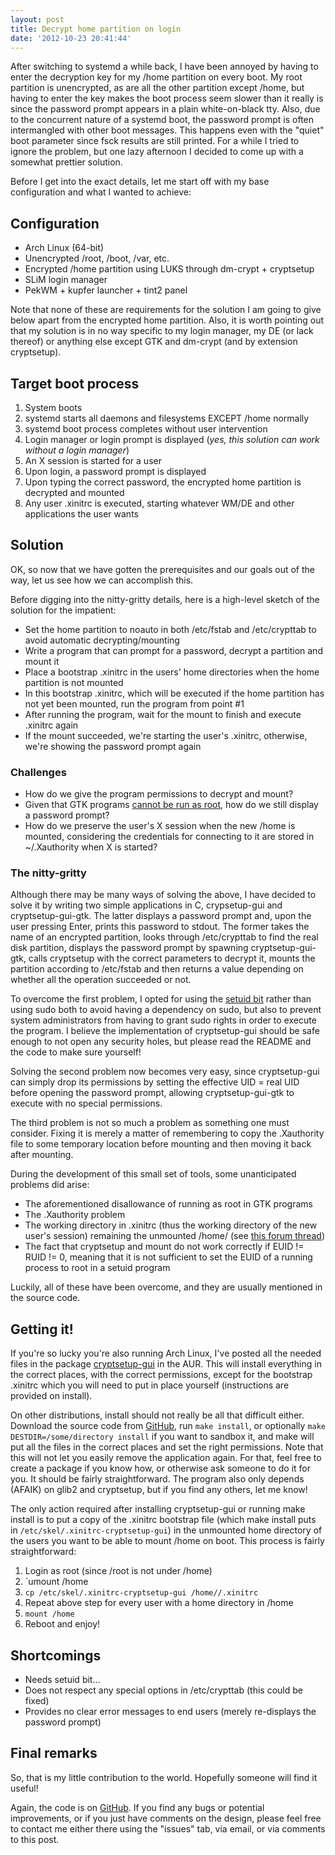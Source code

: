 ```yaml
---
layout: post
title: Decrypt home partition on login
date: '2012-10-23 20:41:44'
---
```


After switching to systemd a while back, I have been annoyed by having to enter the decryption key for my /home partition on every boot. My root partition is unencrypted, as are all the other partition except /home, but having to enter the key makes the boot process seem slower than it really is since the password prompt appears in a plain white-on-black tty. Also, due to the concurrent nature of a systemd boot, the password prompt is often intermangled with other boot messages. This happens even with the "quiet" boot parameter since fsck results are still printed. For a while I tried to ignore the problem, but one lazy afternoon I decided to come up with a somewhat prettier solution.

Before I get into the exact details, let me start off with my base configuration and what I wanted to achieve:

## Configuration

 - Arch Linux (64-bit)
 - Unencrypted /root, /boot, /var, etc.
 - Encrypted /home partition using LUKS through dm-crypt + cryptsetup
 - SLiM login manager
 - PekWM + kupfer launcher + tint2 panel

Note that none of these are requirements for the solution I am going to give below apart from the encrypted home partition. Also, it is worth pointing out that my solution is in no way specific to my login manager, my DE (or lack thereof) or anything else except GTK and dm-crypt (and by extension cryptsetup).

## Target boot process

 1. System boots
 2. systemd starts all daemons and filesystems EXCEPT /home normally
 3. systemd boot process completes without user intervention
 4. Login manager or login prompt is displayed (*yes, this solution can work without a login manager*)
 5. An X session is started for a user
 6. Upon login, a password prompt is displayed
 7. Upon typing the correct password, the encrypted home partition is decrypted and mounted
 8. Any user .xinitrc is executed, starting whatever WM/DE and other applications the user wants

## Solution

OK, so now that we have gotten the prerequisites and our goals out of the way, let us see how we can accomplish this.

Before digging into the nitty-gritty details, here is a high-level sketch of the solution for the impatient:

 - Set the home partition to noauto in both /etc/fstab and /etc/crypttab to avoid automatic decrypting/mounting
 - Write a program that can prompt for a password, decrypt a partition and mount it
 - Place a bootstrap .xinitrc in the users' home directories when the home partition is not mounted
 - In this bootstrap .xinitrc, which will be executed if the home partition has not yet been mounted, run the program from point #1
 - After running the program, wait for the mount to finish and execute .xinitrc again
 - If the mount succeeded, we're starting the user's .xinitrc, otherwise, we're showing the password prompt again

### Challenges

 - How do we give the program permissions to decrypt and mount?
 - Given that GTK programs [cannot be run as root](http://gtk.org/setuid.html), how do we still display a password prompt?
 - How do we preserve the user's X session when the new /home is mounted, considering the credentials for connecting to it are stored in ~/.Xauthority when X is started?

### The nitty-gritty

Although there may be many ways of solving the above, I have decided to solve it by writing two simple applications in C, crypsetup-gui and cryptsetup-gui-gtk. The latter displays a password prompt and, upon the user pressing Enter, prints this password to stdout. The former takes the name of an encrypted partition, looks through /etc/crypttab to find the real disk partition, displays the password prompt by spawning cryptsetup-gui-gtk, calls cryptsetup with the correct parameters to decrypt it, mounts the partition according to /etc/fstab and then returns a value depending on whether all the operation succeeded or not.

To overcome the first problem, I opted for using the [setuid bit](http://en.wikipedia.org/wiki/Setuid#setuid_on_executables) rather than using sudo both to avoid having a dependency on sudo, but also to prevent system administrators from having to grant sudo rights in order to execute the program. I believe the implementation of cryptsetup-gui should be safe enough to not open any security holes, but please read the README and the code to make sure yourself!

Solving the second problem now becomes very easy, since cryptsetup-gui can simply drop its permissions by setting the effective UID = real UID before opening the password prompt, allowing cryptsetup-gui-gtk to execute with no special permissions.

The third problem is not so much a problem as something one must consider. Fixing it is merely a matter of remembering to copy the .Xauthority file to some temporary location before mounting and then moving it back after mounting.

During the development of this small set of tools, some unanticipated problems did arise:

 - The aforementioned disallowance of running as root in GTK programs</li>
 - The .Xauthority problem</li>
 - The working directory in .xinitrc (thus the working directory of the new user's session) remaining the unmounted /home/ (see [this forum thread](https://bbs.archlinux.org/viewtopic.php?pid=1178788))
 - The fact that cryptsetup and mount do not work correctly if EUID != RUID != 0, meaning that it is not sufficient to set the EUID of a running process to root in a setuid program

Luckily, all of these have been overcome, and they are usually mentioned in the source code.

## Getting it!

If you're so lucky you're also running Arch Linux, I've posted all the needed files in the package [cryptsetup-gui](https://aur.archlinux.org/packages.php?ID=63776) in the AUR. This will install everything in the correct places, with the correct permissions, except for the bootstrap .xinitrc which you will need to put in place yourself (instructions are provided on install).

On other distributions, install should not really be all that difficult either. Download the source code from [GitHub](https://github.com/Jonhoo/cryptsetup-gui), run `make install`, or optionally `make DESTDIR=/some/directory install` if you want to sandbox it, and make will put all the files in the correct places and set the right permissions. Note that this will not let you easily remove the application again. For that, feel free to create a package if you know how, or otherwise ask someone to do it for you. It should be fairly straightforward. The program also only depends (AFAIK) on glib2 and cryptsetup, but if you find any others, let me know!

The only action required after installing cryptsetup-gui or running make install is to put a copy of the .xinitrc bootstrap file (which make install puts in `/etc/skel/.xinitrc-cryptsetup-gui`) in the unmounted home directory of the users you want to be able to mount /home on boot. This process is fairly straightforward:

 1. Login as root (since /root is not under /home)
 2. `umount /home
 3. `cp /etc/skel/.xinitrc-cryptsetup-gui /home//.xinitrc`
 4. Repeat above step for every user with a home directory in /home
 5. `mount /home`
 6. Reboot and enjoy!

## Shortcomings

 - Needs setuid bit...
 - Does not respect any special options in /etc/crypttab (this could be fixed)
 - Provides no clear error messages to end users (merely re-displays the password prompt)

## Final remarks

So, that is my little contribution to the world. Hopefully someone will find it useful!

Again, the code is on [GitHub](https://github.com/Jonhoo/cryptsetup-gui). If you find any bugs or potential improvements, or if you just have comments on the design, please feel free to contact me either there using the "issues" tab, via email, or via comments to this post.